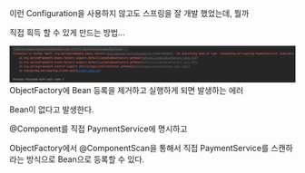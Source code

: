 
이런 Configuration을 사용하지 않고도 스프링을 잘 개발 했었는데, 뭘까

직접 흭득 할 수 있게 만드는 방법...

<img width = "1080" height = "auto" src = "https://github.com/coffee-yongsucheol/toby-spring-6/blob/amazon7737/images/Pasted%20image%2020241212165828.png?raw=true">
ObjectFactory에 Bean 등록을 제거하고 실행하게 되면 발생하는 에러

Bean이 없다고 발생한다.


@Component를 직접 PaymentService에 명시하고

ObjectFactory에서 @ComponentScan을 통해서 직접 PaymentService를 스캔하라는 방식으로
Bean으로 등록할 수 있다.





